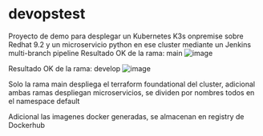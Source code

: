 # devopstest
Proyecto de demo para desplegar un Kubernetes K3s onpremise sobre Redhat 9.2 y un microservicio python en ese cluster mediante un Jenkins multi-branch pipeline
Resultado OK de la rama: main
![image](https://github.com/samuelngarciar/devopstest/assets/84947793/b9677e4b-69fd-419e-a753-47ad9b82829c)

Resultado OK de la rama: develop
![image](https://github.com/samuelngarciar/devopstest/assets/84947793/c79dede0-584d-45f5-b1fd-ef8124e57aa8)

Solo la rama main despliega el terraform foundational del cluster, adicional ambas ramas despliegan microservicios, se dividen por nombres todos en el namespace default

Adicional las imagenes docker generadas, se almacenan en registry de Dockerhub
